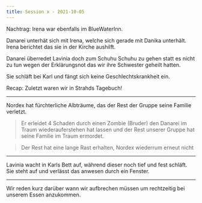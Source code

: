 ```yaml
---
title: Session x - 2021-10-05
---
```


Nachtrag: Irena war ebenfalls im BlueWaterInn.

Danarei unterhät sich mit Irena, welche sich gerade mit Danika unterhält.
Irena berichtet das sie in der Kirche aushilft.

Danarei überredet Lavinia doch zum Schuhu Schuhu zu gehen statt es nicht zu tun wegen der Erklärungsnot das wir ihre Schwester geheilt hatten.

Sie schläft bei Karl und fängt sich keine Geschlechtskrankheit ein.

Recap: Zuletzt waren wir in Strahds Tagebuch!

---

Nordex hat fürchterliche Albträume, das der Rest der Gruppe seine Familie verletzt.

> Er erleidet 4 Schaden durch einen Zombie (Bruder) den Danarei im Traum wiederauferstehen hat lassen und der Rest unserer Gruppe hat seine Familie im Traum ermordet.

> Der Rest hat eine lange Rast erhalten, Nordex wiederrum erneut nicht

---

Lavinia wacht in Karls Bett auf, während dieser noch tief und fest schläft. Sie steht auf und verlässt das anwesen durch ein Fenster.

---

Wir reden kurz darüber wann wir aufbrechen müssen um rechtzeitig bei unserem Essen anzukommen.
